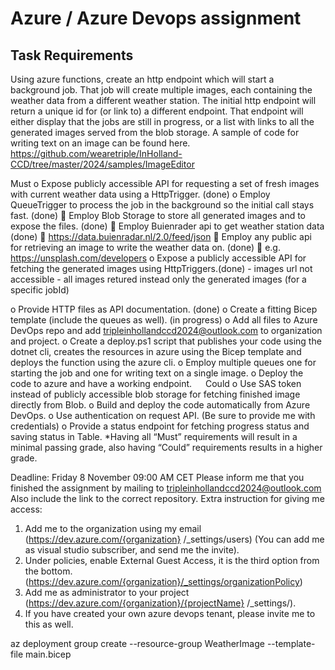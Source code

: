 # Azure / Azure Devops  assignment
## Task Requirements
Using azure functions, create an http endpoint which will start a background job. That job will create multiple images, each containing the weather data from a different weather station. The initial http endpoint will return a unique id for (or link to) a different endpoint. That endpoint will either display that the jobs are still in progress, or a list with links to all the generated images served from the blob storage.
A sample of code for writing text on an image can be found here.
https://github.com/wearetriple/InHolland-CCD/tree/master/2024/samples/ImageEditor

Must
o	Expose publicly accessible API for requesting a set of fresh images with current weather data using a HttpTrigger. (done)
o	Employ QueueTrigger to process the job in the background so the initial call stays fast. (done)
    	Employ Blob Storage to store all generated images and to expose the files. (done)
    	Employ Buienrader api to get weather station data (done)
        	https://data.buienradar.nl/2.0/feed/json
    	Employ any public api for retrieving an image to write the weather data on. (done) 
        	e.g. https://unsplash.com/developers
o	Expose a publicly accessible API for fetching the generated images using HttpTriggers.(done) - images url not accessible - all images retured instead     only the generated images (for a specific jobId)

o	Provide HTTP files as API documentation. (done)
o	Create a fitting Bicep template (include the queues as well). (in progress)
o	Add all files to Azure DevOps repo and add tripleinhollandccd2024@outlook.com 
to organization and project.
o	Create a deploy.ps1 script that publishes your code using the dotnet cli, creates the resources in azure using the Bicep template and deploys the function using the azure cli.
o	Employ multiple queues one for starting the job and one for writing text on a single image.
o	Deploy the code to azure and have a working endpoint.
 
Could
o	Use SAS token instead of publicly accessible blob storage for fetching finished image directly from Blob.
o	Build and deploy the code automatically from Azure DevOps.
o	Use authentication on request API. (Be sure to provide me with credentials)
o	Provide a status endpoint for fetching progress status and saving status in Table.
*Having all “Must” requirements will result in a minimal passing grade, also having “Could” requirements results in a higher grade.

Deadline: Friday 8 November 09:00 AM CET
Please inform me that you finished the assignment by mailing to tripleinhollandccd2024@outlook.com 
Also include the link to the correct repository.
Extra instruction for giving me access:
1.	Add me to the organization using my email (https://dev.azure.com/{organization} /_settings/users) (You can add me as visual studio subscriber, and send me the invite).
2.	Under policies, enable External Guest Access, it is the third option from the bottom. (https://dev.azure.com/{organization}/_settings/organizationPolicy)
3.	Add me as administrator to your project (https://dev.azure.com/{organization}/{projectName} /_settings/).
4.	If you have created your own azure devops tenant, please invite me to this as well.


az deployment group create --resource-group WeatherImage --template-file main.bicep
